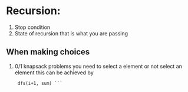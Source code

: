 # Recursion:

1. Stop condition
2. State of recursion that is what you are passing

## When making choices
1. 0/1 knapsack problems you need to select a element or not select an element
   this can be achieved by
   ```dfs(i+1, sum+num[i])
    dfs(i+1, sum) ```
